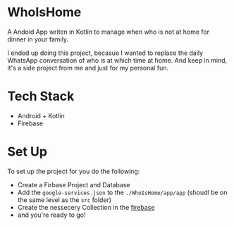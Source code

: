 # WhoIsHome

A Andoid App writen in Kotlin to manage when who is not at home for dinner in your family.

I ended up doing this project, becasue I wanted to replace the daily WhatsApp conversation of who is at which time at home. And keep in mind, it's a side project from me and just for my personal fun.

# Tech Stack

- Android + Kotlin
- Firebase

# Set Up

To set up the project for you do the following:

- Create a Firbase Project and Database
- Add the `google-services.json` to the `./WhoIsHome/app/app` (shoudl be on the same level as the `src` folder)
- Create the nessecery Collection in the [firebase](./docs/firebase.md)
- and you're ready to go!
